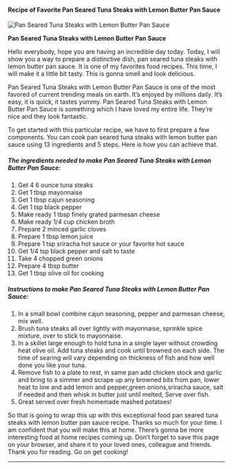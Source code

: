             

#### Recipe of Favorite Pan Seared Tuna Steaks with Lemon Butter Pan Sauce

![Pan Seared Tuna Steaks with Lemon Butter Pan Sauce](https://img-global.cpcdn.com/recipes/6336580612521984/751x532cq70/pan-seared-tuna-steaks-with-lemon-butter-pan-sauce-recipe-main-photo.jpg)

**Pan Seared Tuna Steaks with Lemon Butter Pan Sauce**

Hello everybody, hope you are having an incredible day today. Today, I will show you a way to prepare a distinctive dish, pan seared tuna steaks with lemon butter pan sauce. It is one of my favorites food recipes. This time, I will make it a little bit tasty. This is gonna smell and look delicious.

Pan Seared Tuna Steaks with Lemon Butter Pan Sauce is one of the most favored of current trending meals on earth. It’s enjoyed by millions daily. It’s easy, it is quick, it tastes yummy. Pan Seared Tuna Steaks with Lemon Butter Pan Sauce is something which I have loved my entire life. They’re nice and they look fantastic.

To get started with this particular recipe, we have to first prepare a few components. You can cook pan seared tuna steaks with lemon butter pan sauce using 13 ingredients and 5 steps. Here is how you can achieve that.

##### The ingredients needed to make Pan Seared Tuna Steaks with Lemon Butter Pan Sauce:

1.  Get 4 6 ounce tuna steaks
2.  Get 1 tbsp mayonnaise
3.  Get 1 tbsp cajun seasoning
4.  Get 1 tsp black pepper
5.  Make ready 1 tbsp finely grated parmesan cheese
6.  Make ready 1/4 cup chicken broth
7.  Prepare 2 minced garlic cloves
8.  Prepare 1 tbsp lemon juice
9.  Prepare 1 tsp sriracha hot sauce or your favorite hot sauce
10.  Get 1/4 tsp black pepper and salt to taste
11.  Take 4 chopped green onions
12.  Prepare 4 tbsp butter
13.  Get 1 tbsp olive oil for cooking

##### Instructions to make Pan Seared Tuna Steaks with Lemon Butter Pan Sauce:

1.  In a small bowl combine cajun seasoning, pepper and parmesan cheese, mix well.
2.  Brush tuna steaks all over lightly with mayonnaise, sprinkle spice mixture, over to stick to mayonnaise.
3.  In a skillet large enough to hold tuna in a single layer without crowding heat olive oil. Add tuna steaks and cook until browned on each side. The time of searing will vary depending on thickness of fish and how well done you like your tuna.
4.  Remove fish to a plate to rest, in same pan add chicken stock and garlic and bring to a simmer and scrape up any browned bits from pan, lower heat to low and add lemon and pepper,green onions,sriracha sauce, salt if needed and then whisk in butter just until melted, Serve over fish.
5.  Great served over fresh homemade mashed potatoes!

So that is going to wrap this up with this exceptional food pan seared tuna steaks with lemon butter pan sauce recipe. Thanks so much for your time. I am confident that you will make this at home. There’s gonna be more interesting food at home recipes coming up. Don’t forget to save this page on your browser, and share it to your loved ones, colleague and friends. Thank you for reading. Go on get cooking!

* * *